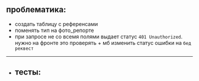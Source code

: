 ## проблематика:
- создать таблицу с референсами
- поменять тип на фото_репорте
- при запросе не со всемя полями выдает статус `401
  Unauthorized`. нужно на фронте это проверять + мб изменить статус ошибки на `бед реквест`
----
- ## тесты:
